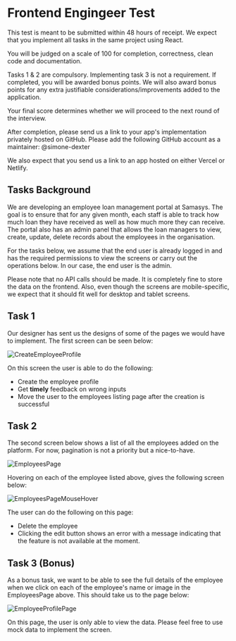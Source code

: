 # Frontend Engingeer Test

This test is meant to be submitted within 48 hours of receipt. We expect that you implement all tasks in the same project using React. 

You will be judged on a scale of 100 for completion, correctness, clean code and documentation.

Tasks 1 & 2 are compulsory. Implementing task 3 is not a requirement. If completed, you will be awarded bonus points. We will also award bonus points for any extra justifiable considerations/improvements added to the application.

Your final score determines whether we will proceed to the next round of the interview.

After completion, please send us a link to your app's implementation privately hosted on GitHub. Please add the following GitHub account as a maintainer: @simone-dexter 

We also expect that you send us a link to an app hosted on either Vercel or Netlify.


## Tasks Background

We are developing an employee loan management portal at Samasys. The goal is to ensure that for any given month, each staff is able to track how much loan they have received as well as how much more they can receive. The portal also has an admin panel that allows the loan managers to view, create, update, delete records about the employees in the organisation.

For the tasks below, we assume that the end user is already logged in and has the required permissions to view the screens or carry out the operations below. In our case, the end user is the admin.

Please note that no API calls should be made. It is completely fine to store the data on the frontend. Also, even though the screens are mobile-specific, we expect that it should fit well for desktop and tablet screens.

## Task 1

Our designer has sent us the designs of some of the pages we would have to implement. The first screen can be seen below:

![CreateEmployeeProfile](./designs/CreateEmployeeProfile.png)

On this screen the user is able to do the following:

- Create the employee profile
- Get **timely** feedback on wrong inputs
- Move the user to the employees listing page after the creation is successful

## Task 2

The second screen below shows a list of all the employees added on the platform. For now, pagination is not a priority but a nice-to-have.

![EmployeesPage](./designs/EmployeesPage.png)

Hovering on each of the employee listed above, gives the following screen below:

![EmployeesPageMouseHover](./designs/EmployeesPageMouseHover.png)

The user can do the following on this page:

- Delete the employee
- Clicking the edit button shows an error with a message indicating that the feature is not available at the moment.

## Task 3 (Bonus)

As a bonus task, we want to be able to see the full details of the employee when we click on each of the employee's name or image in the EmployeesPage above. This should take us to the page below:

![EmployeeProfilePage](./designs/EmployeeProfilePage.png)

On this page, the user is only able to view the data. Please feel free to use mock data to implement the screen.